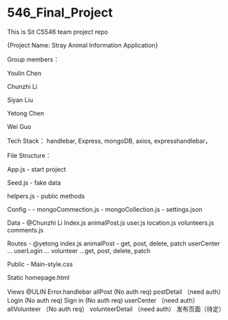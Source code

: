 # 546_Final_Project
This is Sit CS546 team project repo

{Project Name: Stray Animal Information Application}

Group members：

Youlin Chen

Chunzhi Li

Siyan Liu

Yetong Chen

Wei Guo


Tech Stack：
handlebar, Express, mongoDB, axios, expresshandlebar，

File Structure：

App.js - start project

Seed.js - fake data

helpers.js - public methods

Config - 
	- mongoCommection.js
	- mongoCollection.js
	- settings.json

Data - @Chunzhi Li
Index.js
animalPost.js
user.js
location.js
volunteers.js
comments.js

Routes - @yetong
index.js
animalPost - get, post, delete, patch
userCenter …
userLogin …
volunteer …get, post, delete, patch





Public - 
Main-style.css

Static
homepage.html

Views @ULIN
Error.handlebar
allPost (No auth req)
postDetail （need auth）
Login (No auth req)
Sign in (No auth req)
userCenter （need auth）
allVolunteer （No auth req）
volunteerDetail （need auth）
发布页面（待定）



































